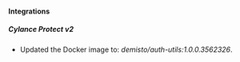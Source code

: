 
#### Integrations

##### Cylance Protect v2

- Updated the Docker image to: *demisto/auth-utils:1.0.0.3562326*.

